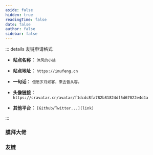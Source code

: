 ```yaml
---
aside: false
hidden: true
readingTime: false
date: false
author: false
sidebar: false
---
```


::: details 友链申请格式


- **站点名称：** `沐风的小站`

- **站点地址：** `https://imufeng.cn`

- **一句话：** `但愿岁月如客，来去皆从容。`

- **头像链接：** `https://cravatar.cn/avatar/f1dcdc8fa782b81824df5d67022e4d4a`

- **其他平台：** `[Github/Twitter...](link)`


:::
<script setup>
	import { VPTeamMembers } from 'vitepress/theme';
  const webSiteSvg = '<svg t="1696924383734" class="icon" viewBox="0 0 1024 1024" version="1.1" xmlns="http://www.w3.org/2000/svg" p-id="1978" xmlns:xlink="http://www.w3.org/1999/xlink" width="200" height="200"><path d="M736 864H288c-17.6 0-32 14.4-32 32s14.4 32 32 32h448c17.6 0 32-14.4 32-32s-14.4-32-32-32zM832 96H192c-70.4 0-128 57.6-128 128v416c0 70.4 57.6 128 128 128h640c70.4 0 128-57.6 128-128V224c0-70.4-57.6-128-128-128zM576 544c0 17.6-14.4 32-32 32H288c-17.6 0-32-14.4-32-32s14.4-32 32-32h256c17.6 0 32 14.4 32 32z m192-224c0 17.6-14.4 32-32 32H288c-17.6 0-32-14.4-32-32s14.4-32 32-32h448c17.6 0 32 14.4 32 32z" p-id="1979"></path></svg>'; 
	const authoritys = [
      {
        avatar: 'https://cdn.imufeng.cn/imufeng/7459409-1f4ded40bd47b544.webp',
        name: 'Evan You',
        title: 'Creator',
        links: [
          { icon: {svg: webSiteSvg}, link: 'https://evanyou.me/' },
          { icon: 'github', link: 'https://github.com/yyx990803' },
          { icon: 'twitter', link: 'https://twitter.com/youyuxi' }
        ]
      },
      {
        avatar: 'https://cdn.imufeng.cn/imufeng/ruanyifeng.jpg',
        name: '阮一峰',
        title: '一个从未谋面的引路人',
        links: [
          { icon: {svg: webSiteSvg}, link: 'https://www.ruanyifeng.com/' },
          { icon: 'github', link: 'https://github.com/ruanyf' },
          { icon: 'twitter', link: 'https://twitter.com/ruanyf' }
        ]
      },
    ];
const friends = [
      {
        avatar: 'https://cdn.imufeng.cn/mblog/202310101659259.png',
        name: 'Manggo\'s Zone',
        title: '前端交流技术分享',
        links: [
          { icon: {svg: webSiteSvg}, link: 'https://www.manggo.cn/' },
        ]
      },
      {
        avatar: 'https://sugarat.top/logo.png',
        name: '粥里有勺糖',
        title: '你的指尖,拥有改变世界的力量',
        links: [
          { icon: {svg: webSiteSvg}, link: 'https://sugarat.top/' },
          { icon: 'github' , link: 'https://github.com/ATQQ' },
          { icon: 'twitter' , link: 'https://twitter.com/Mr_XiaoZou' },
        ]
      },
      {
        avatar: 'https://img2.moeblog.vip/images/ev3v.png',
        name: '白の后花园',
        title: '一片互联网自留地',
        links: [
          { icon: {svg: webSiteSvg}, link: 'https://justmyblog.net/' },
          { icon: 'twitter', link: 'https://twitter.com/verymoes' },
          { icon: 'github', link: 'https://github.com/verymoe' }
        ]
      },
      {
        avatar: 'https://static.lty.fun/weblogo/my.jpg',
        name: 'Luminous’ Home',
        title: '记录生活中的点滴',
        links: [
          { icon: {svg: webSiteSvg}, link: 'https://luotianyi.vc/' },
        ]
      },
      {
        avatar: 'https://www.aicsuk.net/imgs/avatar1.jpg',
        name: 'Aicsukの世界',
        title: '一个小小的博客',
        links: [
          { icon: {svg: webSiteSvg}, link: 'https://www.aicsuk.net' },
          { icon: "github", link: 'https://github.com/aicsuk' },
        ]
      },
      {
        avatar: 'https://img.puresys.net/wp-content/uploads/2021/05/cropped-1621683691-20210522193059-192x192.jpg',
        name: 'Puresys',
        title: ' 纯净系统-软件下载',
        links: [
          { icon: {svg: webSiteSvg}, link: 'https://www.puresys.net' },
        ]
      },
]
</script>

### 膜拜大佬

<VPTeamMembers size="medium" :members="authoritys" />

### 友链

<VPTeamMembers size="small" :members="friends" />